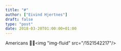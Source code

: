 ```yaml
---
title: "#"
author: ["Eivind Hjertnes"]
draft: false
type: "post"
date: 2018-03-20T01:00:00+01:00
---
```


Americans 🤦‍♂️<img "img-fluid" src="/1521542217"/>
